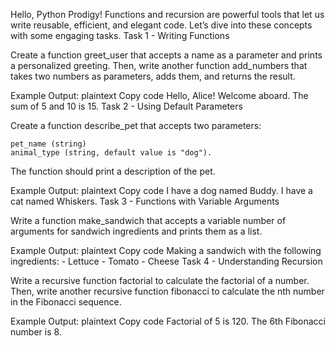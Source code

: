 Hello, Python Prodigy!
Functions and recursion are powerful tools that let us write reusable, efficient, and elegant code. Let’s dive into these concepts with some engaging tasks. 
Task 1 - Writing Functions

Create a function greet_user that accepts a name as a parameter and prints a personalized greeting.
Then, write another function add_numbers that takes two numbers as parameters, adds them, and returns the result.

Example Output:
plaintext
Copy code
Hello, Alice! Welcome aboard. The sum of 5 and 10 is 15.
Task 2 - Using Default Parameters

Create a function describe_pet that accepts two parameters:

    pet_name (string)
    animal_type (string, default value is "dog").

The function should print a description of the pet.

Example Output:
plaintext
Copy code
I have a dog named Buddy. I have a cat named Whiskers.
Task 3 - Functions with Variable Arguments

Write a function make_sandwich that accepts a variable number of arguments for sandwich ingredients and prints them as a list.

Example Output:
plaintext
Copy code
Making a sandwich with the following ingredients: - Lettuce - Tomato - Cheese
Task 4 - Understanding Recursion

Write a recursive function factorial to calculate the factorial of a number.
Then, write another recursive function fibonacci to calculate the nth number in the Fibonacci sequence.

Example Output:
plaintext
Copy code
Factorial of 5 is 120. The 6th Fibonacci number is 8.

